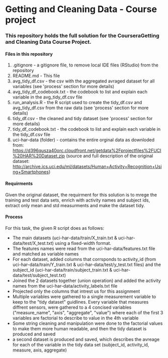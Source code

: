 # Getting and Cleaning Data - Course project
### This repository holds the full solution for the CourseraGetting and Cleaning Data Course Project.
#### Files in this repository
1. .gitignore - a gitignore file, to remove local IDE files (RStudio) from the repository
2. README.md - This file
3. avg_tidy_df.csv - the csv with the aggregated avraged dataset for all variables (see 'process' section for more details)
4. avg_tidy_df_codebook.txt - the codebook to list and explain each variable in the avg_tidy_df.csv file
5. run_analysis.R - the R script used to create the tidy_df.csv and avg_tidy_df.csv from the raw data (see 'process' section for more details)
6. tidy_df.csv - the cleaned and tidy dataset (see 'process' section for more details)
7. tidy_df_codebook.txt - the codebook to list and explain each variable in the tidy_df.csv file
8. uci-har-data (folder) - contains the entire orginal data as downloded from: https://d396qusza40orc.cloudfront.net/getdata%2Fprojectfiles%2FUCI%20HAR%20Dataset.zip (source and full description of the original dataset: http://archive.ics.uci.edu/ml/datasets/Human+Activity+Recognition+Using+Smartphones)

#### Requirments
Given the original dataset, the requirment for this solution is to mrege the training and test data sets, enrich with activity names and subject ids, extract only mean and std measurments and make the dataset tidy.

#### Process
For this task, the given R script does as follows:
  * The main datasets (uci-har-data/train/X_train.txt & uci-har-data/test/X_test.txt) using a fixed-width format.
  * The features names were read from the uci-har-data/features.txt file and matched as variable names
  * For each dataset, added columns that corrsponds to activity_id (from uci-har-data/train/Y_train.txt & uci-har-data/test/y_test.txt files) and the subject_id (uci-har-data/train/subject_train.txt & uci-har-data/test/subject_test.txt)
  * Joined the 2 datasets together (union operation) and added the activity names from the uci-har-data/activity_labels.txt file
  * Projected only the columns that intrest us for this assignment
  * Multiple variables were gathered to a single measurement variable to keep to the "tidy dataset" guidlines. Every variable that measures diffrent sensors, were gathered to a 4 concised variables ("measure_name", "axis", "aggregate", "value") where each of the first 3 variables are factorial to describe to value in the 4th variable
  * Some string cleaning and manipulation were done to the factorial values to make them more human readable, and then the tidy dataset is produced and saved
  * a second dataset is produced and saved, which describes the avreage for each of the variable in the tidy data set (subject_id, activity_id, measure, axis, aggregate)
